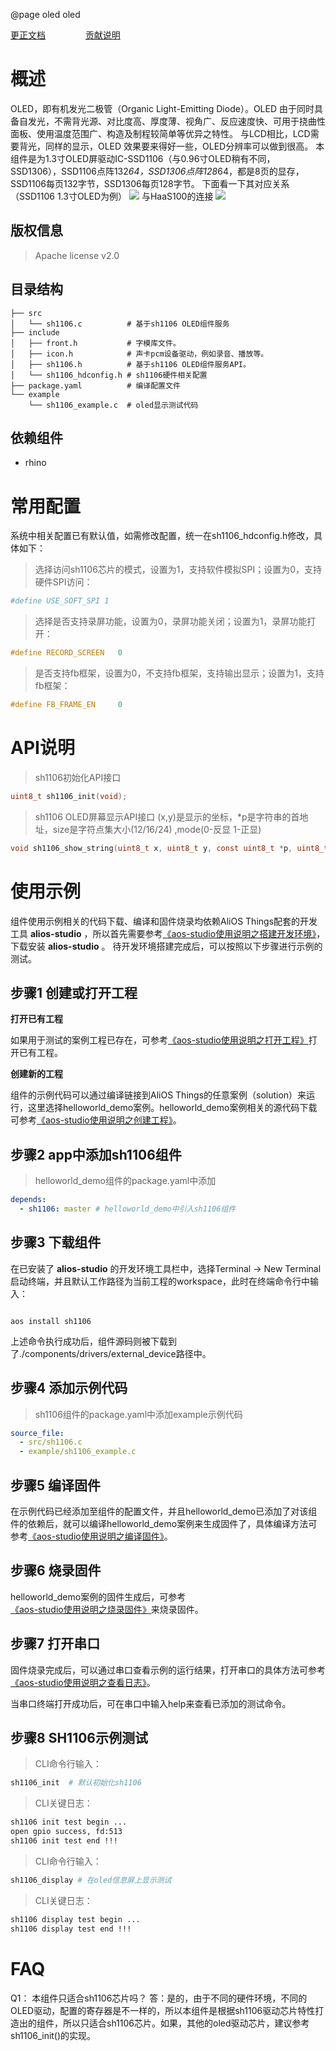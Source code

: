 @page oled oled

[更正文档](https://gitee.com/alios-things/sh1106/edit/master/README.md) &emsp;&emsp;&emsp;&emsp; [贡献说明](https://g.alicdn.com/alios-things-3.3/doc/contribute_doc.html)

# 概述
OLED，即有机发光二极管（Organic Light-Emitting Diode）。OLED 由于同时具备自发光，不需背光源、对比度高、厚度薄、视角广、反应速度快、可用于挠曲性面板、使用温度范围广、构造及制程较简单等优异之特性。
与LCD相比，LCD需要背光，同样的显示，OLED 效果要来得好一些，OLED分辨率可以做到很高。
本组件是为1.3寸OLED屏驱动IC-SSD1106（与0.96寸OLED稍有不同，SSD1306），SSD1106点阵132*64，SSD1306点阵128*64，都是8页的显存，SSD1106每页132字节，SSD1306每页128字节。
下面看一下其对应关系（SSD1106 1.3寸OLED为例）
![](https://img.alicdn.com/imgextra/i2/O1CN01mlGbcq1LHXFq3FGkJ_!!6000000001274-2-tps-1362-656.png)
与HaaS100的连接
![](https://img.alicdn.com/imgextra/i3/O1CN01RRxCJH1zqsS4JH5zh_!!6000000006766-2-tps-1118-582.png)
## 版权信息


> Apache license v2.0



## 目录结构


```tree
├── src
│   └── sh1106.c          # 基于sh1106 OLED组件服务
├── include
│   ├── front.h           # 字模库文件。
│   ├── icon.h            # 声卡pcm设备驱动，例如录音、播放等。
│   ├── sh1106.h          # 基于sh1106 OLED组件服务API。
│   └── sh1106_hdconfig.h # sh1106硬件相关配置
├── package.yaml          # 编译配置文件
└── example
    └── sh1106_example.c  # oled显示测试代码
```


## 依赖组件


- rhino



# 常用配置


系统中相关配置已有默认值，如需修改配置，统一在sh1106_hdconfig.h修改，具体如下：


> 选择访问sh1106芯片的模式，设置为1，支持软件模拟SPI；设置为0，支持硬件SPI访问：



```yaml
#define USE_SOFT_SPI 1
```


> 选择是否支持录屏功能，设置为0，录屏功能关闭；设置为1，录屏功能打开：



```c
#define RECORD_SCREEN   0
```


> 是否支持fb框架，设置为0，不支持fb框架，支持输出显示；设置为1，支持fb框架：

```c
#define FB_FRAME_EN     0
```
# API说明

> sh1106初始化API接口

```c
uint8_t sh1106_init(void);
```
> sh1106 OLED屏幕显示API接口
> (x,y)是显示的坐标，*p是字符串的首地址，size是字符点集大小(12/16/24) ,mode(0-反显 1-正显)

```c
void sh1106_show_string(uint8_t x, uint8_t y, const uint8_t *p, uint8_t size, uint8_t mode);
```
# 使用示例


组件使用示例相关的代码下载、编译和固件烧录均依赖AliOS Things配套的开发工具 **alios-studio** ，所以首先需要参考[《aos-studio使用说明之搭建开发环境》](https://g.alicdn.com/alios-things-3.3/doc/setup_env.html)，下载安装 **alios-studio** 。
待开发环境搭建完成后，可以按照以下步骤进行示例的测试。

## 步骤1 创建或打开工程

**打开已有工程**

如果用于测试的案例工程已存在，可参考[《aos-studio使用说明之打开工程》](https://g.alicdn.com/alios-things-3.3/doc/open_project.html)打开已有工程。

**创建新的工程**

组件的示例代码可以通过编译链接到AliOS Things的任意案例（solution）来运行，这里选择helloworld_demo案例。helloworld_demo案例相关的源代码下载可参考[《aos-studio使用说明之创建工程》](https://g.alicdn.com/alios-things-3.3/doc/create_project.html)。

## 步骤2 app中添加sh1106组件

> helloworld_demo组件的package.yaml中添加

```yaml
depends:
  - sh1106: master # helloworld_demo中引入sh1106组件
```

## 步骤3 下载组件

在已安装了 **alios-studio** 的开发环境工具栏中，选择Terminal -> New Terminal启动终端，并且默认工作路径为当前工程的workspace，此时在终端命令行中输入：

```shell

aos install sh1106

```

上述命令执行成功后，组件源码则被下载到了./components/drivers/external_device路径中。


## 步骤4 添加示例代码

> sh1106组件的package.yaml中添加example示例代码

```yaml
source_file:
  - src/sh1106.c
  - example/sh1106_example.c
```

## 步骤5 编译固件

在示例代码已经添加至组件的配置文件，并且helloworld_demo已添加了对该组件的依赖后，就可以编译helloworld_demo案例来生成固件了，具体编译方法可参考[《aos-studio使用说明之编译固件》](https://g.alicdn.com/alios-things-3.3/doc/build_project.html)。

## 步骤6 烧录固件

helloworld_demo案例的固件生成后，可参考[《aos-studio使用说明之烧录固件》](https://g.alicdn.com/alios-things-3.3/doc/burn_image.html)来烧录固件。

## 步骤7 打开串口

固件烧录完成后，可以通过串口查看示例的运行结果，打开串口的具体方法可参考[《aos-studio使用说明之查看日志》](https://g.alicdn.com/alios-things-3.3/doc/view_log.html)。

当串口终端打开成功后，可在串口中输入help来查看已添加的测试命令。


## 步骤8 SH1106示例测试

> CLI命令行输入：

```sh
sh1106_init  # 默认初始化sh1106
```

> CLI关键日志：

```sh
sh1106 init test begin ...
open gpio success, fd:513
sh1106 init test end !!!
```

> CLI命令行输入：

```sh
sh1106_display # 在oled信息屏上显示测试
```

> CLI关键日志：

```sh
sh1106 display test begin ...
sh1106 display test end !!!
```
# FAQ

Q1： 本组件只适合sh1106芯片吗？
答：是的，由于不同的硬件环境，不同的OLED驱动，配置的寄存器是不一样的，所以本组件是根据sh1106驱动芯片特性打造出的组件，所以只适合sh1106芯片。如果，其他的oled驱动芯片，建议参考sh1106_init()的实现。

